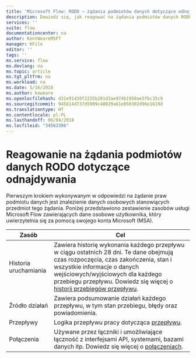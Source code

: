 ```yaml
---
title: 'Microsoft Flow: RODO — żądania podmiotów danych dotyczące odnajdywania w przypadku kont Microsoft (MSA) | Microsoft Docs'
description: Dowiedz się, jak reagować na żądania podmiotów danych RODO dotyczące odnajdywania przy użyciu usługi Microsoft Flow w przypadku kont Microsoft.
services: ''
suite: flow
documentationcenter: na
author: KentWeareMSFT
manager: KFile
editor: ''
tags: ''
ms.service: flow
ms.devlang: na
ms.topic: article
ms.tgt_pltfrm: na
ms.workload: na
ms.date: 5/16/2018
ms.author: keweare
ms.openlocfilehash: d31e91420f2235b201d3ae974b1950ae5fbc35c9
ms.sourcegitcommit: 945614d737d5909c40029a61e050302d96e1619d
ms.translationtype: HT
ms.contentlocale: pl-PL
ms.lasthandoff: 06/04/2018
ms.locfileid: "34563306"
---
```

# <a name="respond-to-gdpr-data-subject-discovery-requests"></a>Reagowanie na żądania podmiotów danych RODO dotyczące odnajdywania 

Pierwszym krokiem wykonywanym w odpowiedzi na żądanie praw podmiotu danych jest znalezienie danych osobowych stanowiących przedmiot tego żądania.
Poniżej przedstawiono zestawienie zasobów usługi Microsoft Flow zawierających dane osobowe użytkownika, który uwierzytelnia się za pomocą swojego konta Microsoft (MSA).

|Zasób|Cel|
|-----|-----|
|Historia uruchamiania|Zawiera historię wykonania każdego przepływu w ciągu ostatnich 28 dni. Te dane obejmują czas rozpoczęcia, czas zakończenia, stan i wszystkie informacje o danych wejściowych/wyjściowych dla każdego przebiegu przepływu. Dowiedz się więcej o [historii przebiegów przepływu](https://flow.microsoft.com/blog/download-history-recurrence/).|
|Źródło działań| Zawiera podsumowanie działań każdego przepływu, w tym stan przebiegu, błędy oraz powiadomienia.|
|Przepływy|Logika przepływu pracy dotycząca [przepływu](https://docs.microsoft.com/flow/get-started-logic-flow).|
|Połączenia|Używane przez łączniki i umożliwiające łączność z interfejsami API, systemami, bazami danych itp. Dowiedz się więcej o [połączeniach](add-manage-connections.md).|

